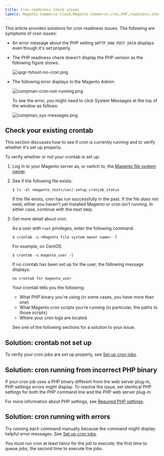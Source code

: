 ```yaml
---
title: Cron readiness check issues
labels: Magento Commerce Cloud,Magento Commerce,cron,PHP,readiness,check,crontab,how to
---
```


This article provides solutions for cron readiness issues. The following are symptoms of cron issues:

* An error message about the PHP setting `` $HTTP_RAW_POST_DATA `` displays even though it's set properly.
* The PHP readiness check doesn't display the PHP version as the following figure shows:
    
    
    
    ![upgr-tshoot-no-cron.png](https://support.magento.com/hc/article_attachments/360039191532/upgr-tshoot-no-cron.png)
    
    
* The following error displays in the Magento Admin:
    
    
    
    ![compman-cron-not-running.png](https://support.magento.com/hc/article_attachments/360039191711/compman-cron-not-running.png)
    
    
    
    To see the error, you might need to click System Messages at the top of the window as follows:
    
    
    
    ![compman_sys-messages.png](https://support.magento.com/hc/article_attachments/360039191751/compman_sys-messages.png)
    
    

 

## Check your existing crontab

This section discusses how to see if cron is currently running and to verify whether it's set up properly.

To verify whether or not your crontab is set up:

1. Log in to your Magento server as, or switch to, the [Magento file system owner](https://devdocs.magento.com/guides/v2.3/install-gde/prereq/file-sys-perms-over.html).
1. See if the following file exists:
    
    
    
    <pre><code class="language-bash">$ ls -al &lt;magento_root>/var/.setup_cronjob_status</code></pre>
    
    
    
    If the file exists, cron has run successfully in the past. If the file _does not_ exist, either you haven't yet installed Magento or cron isn't running. In either case, continue with the next step.
    
    
1. Get more detail about cron.
    
    
    
    As a user with `` root `` privileges, enter the following command:
    
    
    
    <pre><code class="language-bash">$ crontab -u &lt;Magento file system owner name> -l</code></pre>
    
    
    
    For example, on CentOS
    
    
    
    <pre><code class="language-bash">$ crontab -u magento_user -l</code></pre>
    
    
    
    If no crontab has been set up for the user, the following message displays:
    
    
    
    <pre><code class="language-terminal">no crontab for magento_user</code></pre>
    
    
    
    Your crontab tells you the following:
    
    
    
    * What PHP binary you're using (in some cases, you have more than one)
    * What Magento cron scripts you're running (in particular, the paths to those scripts)
    * Where your cron logs are located
    
    
    
    
    See one of the following sections for a solution to your issue.
    
    

## Solution: crontab not set up

To verify your cron jobs are set up properly, see [Set up cron jobs](https://devdocs.magento.com/guides/v2.3/install-gde/install/post-install-config.html#post-install-cron).

## Solution: cron running from incorrect PHP binary

If your cron job uses a PHP binary different from the web server plug-in, PHP settings errors might display. To resolve the issue, set identical PHP settings for both the PHP command line and the PHP web server plug-in.

For more information about PHP settings, see [Required PHP settings](https://devdocs.magento.com/guides/v2.3/install-gde/prereq/php-settings.html).

## Solution: cron running with errors

Try running each command manually because the command might display helpful error messages. See [Set up cron jobs](https://devdocs.magento.com/guides/v2.3/install-gde/install/post-install-config.html#post-install-cron).

<p class="info">You must run cron at least <em>twice</em> for the job to execute; the first time to queue jobs, the second time to execute the jobs.</p>
